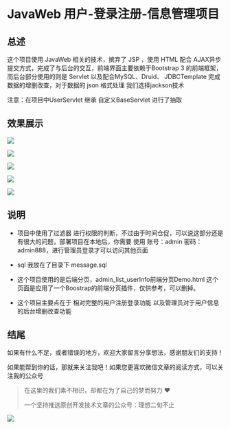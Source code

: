 # JavaWeb 用户-登录注册-信息管理项目

## 总述

这个项目使用 JavaWeb 相关的技术，摈弃了 JSP ，使用 HTML 配合 AJAX异步提交方式，完成了与后台的交互，前端界面主要依赖于Bootstrap 3 的前端框架，而后台部分使用的则是 Servlet 以及配合MySQL、Druid、 JDBCTemplate 完成数据的增删改查，对于数据的 json 格式处理 我们选择jackson技术

注意：在项目中UserServlet 继承 自定义BaseServlet 进行了抽取

## 效果展示


![](https://github.com/ideal-20/JavaWeb_LoginRegister/blob/master/web/img/0.png)

![](https://github.com/ideal-20/JavaWeb_LoginRegister/blob/master/web/img/1.png)

![](https://github.com/ideal-20/JavaWeb_LoginRegister/blob/master/web/img/2.png)

![](https://github.com/ideal-20/JavaWeb_LoginRegister/blob/master/web/img/3.png)

![](https://github.com/ideal-20/JavaWeb_LoginRegister/blob/master/web/img/4.png)


## 说明

- 项目中使用了过滤器 进行权限的判断，不过由于时间仓促，可以说这部分还是有很大的问题，部署项目在本地后，你需要 使用 账号：admin 密码：admin888，进行管理员登录才可以访问其他页面

- sql 我放在了目录下 message.sql 

- 这个项目使用的是后端分页，admin_list_userInfo前端分页Demo.html 这个页面是应用了一个Boostrap的前端分页插件，仅供参考，可以删掉。

- 这个项目主要点在于 相对完整的用户注册登录功能 以及管理员对于用户信息的后台增删改查功能

  


## 结尾

  如果有什么不足，或者错误的地方，欢迎大家留言分享想法，感谢朋友们的支持！

  如果能帮到你的话，那就来关注我吧！如果您更喜欢微信文章的阅读方式，可以关注我的公众号

  > 在这里的我们素不相识，却都在为了自己的梦而努力 ❤
  >
  > 一个坚持推送原创开发技术文章的公众号：理想二旬不止

  ![](http://image.ideal-20.cn/img/QRcode-rectangle.png)

  
